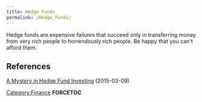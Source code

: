 ```yaml
---
title: Hedge Funds
permalink: /Hedge_Funds/
---
```


Hedge funds are expensive failures that succeed only in transferring money from very rich people to horrendously rich people. Be happy that you can't afford them.

References
----------

[A Mystery in Hedge Fund Investing](http://www.nytimes.com/2015/03/09/your-money/a-mystery-in-hedge-fund-investing.html) (2015-03-09)

[Category:Finance](/Category:Finance "wikilink") __FORCETOC__